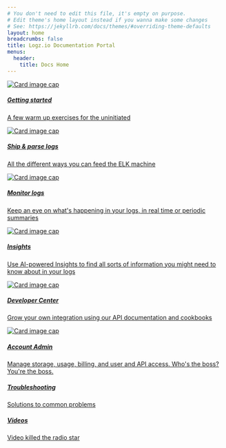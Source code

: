 ```yaml
---
# You don't need to edit this file, it's empty on purpose.
# Edit theme's home layout instead if you wanna make some changes
# See: https://jekyllrb.com/docs/themes/#overriding-theme-defaults
layout: home
breadcrumbs: false
title: Logz.io Documentation Portal
menus:
  header:
    title: Docs Home
---
```


<div class="row card-group">
  <div class="card text-center bg-light border-dark ">
    <a href="{{ site.baseurl }}/getting-started">
      <img class="card-img-top" src="https://upload.wikimedia.org/wikipedia/commons/a/aa/Camera-icon.svg" alt="Card image cap">
      <div class="card-body">
        <h5 class="card-title">Getting started</h5>
        <p class="card-text">A few warm up exercises for the uninitiated</p>
      </div>
    </a>
  </div>


  <div class="card text-center bg-light border-dark ">
    <a href="{{ site.baseurl }}/ship-and-parse-logs">
      <img class="card-img-top" src="https://upload.wikimedia.org/wikipedia/commons/a/aa/Camera-icon.svg" alt="Card image cap">
      <div class="card-body">
        <h5 class="card-title">Ship & parse logs</h5>
        <p class="card-text">All the different ways you can feed the ELK machine</p>
      </div>
    </a>
  </div>


  <div class="card text-center bg-light border-dark ">
    <a href="{{ site.baseurl }}/monitor-logs">
      <img class="card-img-top" src="https://upload.wikimedia.org/wikipedia/commons/a/aa/Camera-icon.svg" alt="Card image cap">
      <div class="card-body">
        <h5 class="card-title">Monitor logs</h5>
        <p class="card-text">Keep an eye on what's happening in your logs, in real time or periodic summaries</p>
      </div>
    </a>
  </div>

</div> <!-- /.row .card-group -->


<div class="row card-group">

  <div class="card text-center bg-light border-dark ">
    <a href="{{ site.baseurl }}/insights">
      <img class="card-img-top" src="https://upload.wikimedia.org/wikipedia/commons/a/aa/Camera-icon.svg" alt="Card image cap">
      <div class="card-body">
        <h5 class="card-title">Insights</h5>
        <p class="card-text">Use AI-powered Insights to find all sorts of information you might need to know about in your logs</p>
      </div>
    </a>
  </div>


  <div class="card text-center bg-light border-dark ">
    <a href="{{ site.baseurl }}/developer-center">
      <img class="card-img-top" src="https://upload.wikimedia.org/wikipedia/commons/a/aa/Camera-icon.svg" alt="Card image cap">
      <div class="card-body">
        <h5 class="card-title">Developer Center</h5>
        <p class="card-text">Grow your own integration using our API documentation and cookbooks</p>
      </div>
    </a>
  </div>


  <div class="card text-center bg-light border-dark ">
    <a href="{{ site.baseurl }}/account-settings">
      <img class="card-img-top" src="https://upload.wikimedia.org/wikipedia/commons/a/aa/Camera-icon.svg" alt="Card image cap">
      <div class="card-body">
        <h5 class="card-title">Account Admin</h5>
        <p class="card-text">Manage storage, usage, billing, and user and API access. Who's the boss? You're the boss.</p>
      </div>
    </a>
  </div>
</div> <!-- /.row .card-group -->


<div class="row card-group">

  <div class="card text-center bg-light border-dark ">
    <a href="{{ site.baseurl }}/troubleshooting">
      <div class="card-body">
        <h5 class="card-title">Troubleshooting</h5>
        <p class="card-text">Solutions to common problems</p>
      </div>
    </a>
  </div>


  <div class="card text-center bg-light border-dark ">
    <a href="#">
      <div class="card-body">
        <h5 class="card-title">Videos</h5>
        <p class="card-text">Video killed the radio star</p>
      </div>
    </a>
  </div>

</div> <!-- /.row .card-group -->
